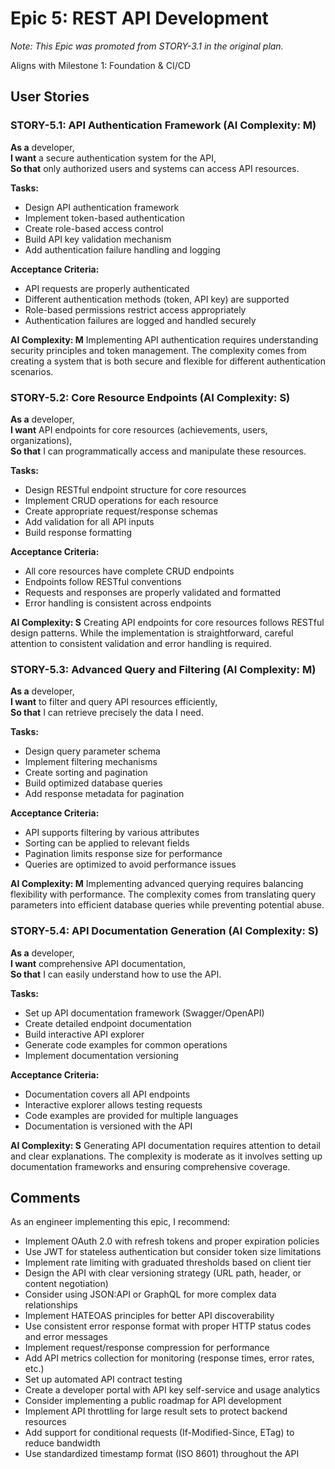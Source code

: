 # Epic 5: REST API Development

*Note: This Epic was promoted from STORY-3.1 in the original plan.*

Aligns with Milestone 1: Foundation & CI/CD

## User Stories

### STORY-5.1: API Authentication Framework (AI Complexity: **M**)

**As a** developer,  
**I want** a secure authentication system for the API,  
**So that** only authorized users and systems can access API resources.

**Tasks:**

- Design API authentication framework
- Implement token-based authentication
- Create role-based access control
- Build API key validation mechanism
- Add authentication failure handling and logging

**Acceptance Criteria:**

- API requests are properly authenticated
- Different authentication methods (token, API key) are supported
- Role-based permissions restrict access appropriately
- Authentication failures are logged and handled securely

**AI Complexity: M**
Implementing API authentication requires understanding security principles and token management. The complexity comes from creating a system that is both secure and flexible for different authentication scenarios.

### STORY-5.2: Core Resource Endpoints (AI Complexity: **S**)

**As a** developer,  
**I want** API endpoints for core resources (achievements, users, organizations),  
**So that** I can programmatically access and manipulate these resources.

**Tasks:**

- Design RESTful endpoint structure for core resources
- Implement CRUD operations for each resource
- Create appropriate request/response schemas
- Add validation for all API inputs
- Build response formatting

**Acceptance Criteria:**

- All core resources have complete CRUD endpoints
- Endpoints follow RESTful conventions
- Requests and responses are properly validated and formatted
- Error handling is consistent across endpoints

**AI Complexity: S**
Creating API endpoints for core resources follows RESTful design patterns. While the implementation is straightforward, careful attention to consistent validation and error handling is required.

### STORY-5.3: Advanced Query and Filtering (AI Complexity: **M**)

**As a** developer,  
**I want** to filter and query API resources efficiently,  
**So that** I can retrieve precisely the data I need.

**Tasks:**

- Design query parameter schema
- Implement filtering mechanisms
- Create sorting and pagination
- Build optimized database queries
- Add response metadata for pagination

**Acceptance Criteria:**

- API supports filtering by various attributes
- Sorting can be applied to relevant fields
- Pagination limits response size for performance
- Queries are optimized to avoid performance issues

**AI Complexity: M**
Implementing advanced querying requires balancing flexibility with performance. The complexity comes from translating query parameters into efficient database queries while preventing potential abuse.

### STORY-5.4: API Documentation Generation (AI Complexity: **S**)

**As a** developer,  
**I want** comprehensive API documentation,  
**So that** I can easily understand how to use the API.

**Tasks:**

- Set up API documentation framework (Swagger/OpenAPI)
- Create detailed endpoint documentation
- Build interactive API explorer
- Generate code examples for common operations
- Implement documentation versioning

**Acceptance Criteria:**

- Documentation covers all API endpoints
- Interactive explorer allows testing requests
- Code examples are provided for multiple languages
- Documentation is versioned with the API

**AI Complexity: S**
Generating API documentation requires attention to detail and clear explanations. The complexity is moderate as it involves setting up documentation frameworks and ensuring comprehensive coverage.

## Comments

As an engineer implementing this epic, I recommend:

- Implement OAuth 2.0 with refresh tokens and proper expiration policies
- Use JWT for stateless authentication but consider token size limitations
- Implement rate limiting with graduated thresholds based on client tier
- Design the API with clear versioning strategy (URL path, header, or content negotiation)
- Consider using JSON:API or GraphQL for more complex data relationships
- Implement HATEOAS principles for better API discoverability
- Use consistent error response format with proper HTTP status codes and error messages
- Implement request/response compression for performance
- Add API metrics collection for monitoring (response times, error rates, etc.)
- Set up automated API contract testing
- Create a developer portal with API key self-service and usage analytics
- Consider implementing a public roadmap for API development
- Implement API throttling for large result sets to protect backend resources
- Add support for conditional requests (If-Modified-Since, ETag) to reduce bandwidth
- Use standardized timestamp format (ISO 8601) throughout the API
